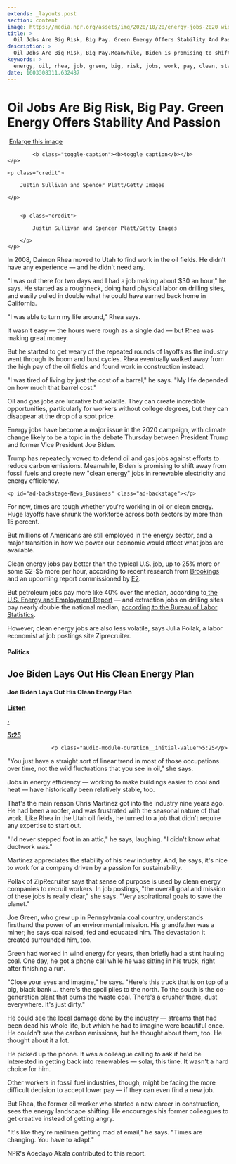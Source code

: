```yaml
--- 
extends: _layouts.post 
section: content 
image: https://media.npr.org/assets/img/2020/10/20/energy-jobs-2020_wide-40e196e158a8111519c4b75d9dce7e9c930f4388.jpg?s=1400 
title: > 
  Oil Jobs Are Big Risk, Big Pay. Green Energy Offers Stability And Passion 
description: > 
  Oil Jobs Are Big Risk, Big Pay.Meanwhile, Biden is promising to shift away from fossil fuels and create new "clean energy" jobs in renewable electricity and energy efficiency.For now, times are tough whether you're working in oil or clean energy.However, clean energy jobs are also less volatile, says Julia Pollak, a labor economist at job postings site Ziprecruiter.Pollak of ZipRecruiter says that sense of purpose is used by clean energy companies to recruit workers. 
keywords: > 
  energy, oil, rhea, job, green, big, risk, jobs, work, pay, clean, stability, didnt, industry, passion, offers 
date: 1603308311.632487 
--- 
```

<div><p class="storytitle">
      <h1>Oil Jobs Are Big Risk, Big Pay. Green Energy Offers Stability And Passion</h1>
   
   
   
</p><img src="https://media.npr.org/assets/img/2020/10/20/energy-jobs-2020_slide-277cc61ecf8f4864369087d6608e8e328eae0749-s1100-c15.jpg" class="img lazyOnLoad" alt="">
        <a class="enlargelink" href="https://media.npr.org/assets/img/2020/10/20/energy-jobs-2020_slide-277cc61ecf8f4864369087d6608e8e328eae0749-s1200.jpg">Enlarge this image</a>
        <p class="caption-wrap">
         


            <b class="toggle-caption"><b>toggle caption</b></b>
    </p>

    <p class="credit">
        
        Justin Sullivan and Spencer Platt/Getty Images
        
    </p>
<img alt="">
    <p class="image_data">
         
        <p class="credit">
            
            Justin Sullivan and Spencer Platt/Getty Images
            
        </p>
    </p>
<p>In 2008, Daimon Rhea moved to Utah to find work in the oil fields. He didn't have any experience &#8212; and he didn't need any.</p>   <p>"I was out there for two days and I had a job making about $30 an hour," he says. He started as a roughneck, doing hard physical labor on drilling sites, and easily pulled in double what he could have earned back home in California. </p>   <p>"I was able to turn my life around," Rhea says.</p>   <p>It wasn't easy &#8212; the hours were rough as a single dad &#8212; but Rhea was making great money. </p>   <p>But he started to get weary of the repeated rounds of layoffs as the industry went through its boom and bust cycles. Rhea eventually walked away from the high pay of the oil fields and found work in construction instead.</p>   <p>"I was tired of living by just the cost of a barrel," he says. "My life depended on how much that barrel cost." </p>   <p>Oil and gas jobs are lucrative but volatile. They can create incredible opportunities, particularly for workers without college degrees, but they can disappear at the drop of a spot price. </p>   <p>Energy jobs have become a major issue in the 2020 campaign, with climate change likely to be a topic in the debate Thursday between President Trump and former Vice President Joe Biden.</p>   <p>Trump has repeatedly vowed to defend oil and gas jobs against efforts to reduce carbon emissions. Meanwhile, Biden is promising to shift away from fossil fuels and create new "clean energy" jobs in renewable electricity and energy efficiency. </p>   
    

    <p id="ad-backstage-News_Business" class="ad-backstage"></p>

   <p>For now, times are tough whether you're working in oil or clean energy. Huge layoffs have shrunk the workforce across both sectors by more than 15 percent.</p>   <p>But millions of Americans are still employed in the energy sector, and a major transition in how we power our economic would affect what jobs are available. </p>   <p> Clean energy jobs pay better than the typical U.S. job, up to 25% more or some $2-$5 more per hour, according to recent research from <a href="https://www.brookings.edu/wp-content/uploads/2019/04/2019.04_metro_Clean-Energy-Jobs_Report_Muro-Tomer-Shivaran-Kane.pdf#page=16">Brookings </a>and an upcoming report commissioned by <a href="https://e2.org/">E2</a>. </p>   <p>But petroleum jobs pay more like 40% over the median, according to<a href="https://static1.squarespace.com/static/5a98cf80ec4eb7c5cd928c61/t/5ee78423c6fcc20e01b83896/1592230956175/USEER+2020+0615.pdf"> the U.S. Energy and Employment Report</a> &#8212; and extraction jobs on drilling sites pay nearly double the national median, <a href="https://www.bls.gov/oes/current/naics3_211000.htm">according to the Bureau of Labor Statistics</a>.</p>   <p>However, clean energy jobs are also less volatile, says Julia Pollak, a labor economist at job postings site Ziprecruiter. </p>   <h4 class="internallink__slug">Politics</h4>
      <h2 class="internallink__title">Joe Biden Lays Out His Clean Energy Plan</h2>
      <h4 class="audio-module-title">Joe Biden Lays Out His Clean Energy Plan</h4>
   <a class="audio-module-listen" href="https://ondemand.npr.org/anon.npr-mp3/npr/atc/2020/07/20200714_atc_joe_biden_lays_out_his_clean_energy_plan.mp3?orgId=1&amp;topicId=1014&amp;d=325&amp;p=2&amp;story=891119517&amp;dl=1&amp;siteplayer=true&amp;size=5194152&amp;dl=1">
                <b class="audio-module-listen-inner">
                    <b class="audio-module-listen-icon icn-play"></b>
                    <b class="audio-module-listen-text">
                        <b class="audio-module-cta">Listen</b>
                        <b class="audio-module-listen-duration">
                            <p>&#183; </p>
                            <p>5:25</p>
                        </b>
                    </b>
                </b>
            </a>

                
                  <p class="audio-module-duration__initial-value">5:25</p>
                
               
   <p>"You just have a straight sort of linear trend in most of those occupations over time, not the wild fluctuations that you see in oil," she says. </p>   <p>Jobs in energy efficiency &#8212; working to make buildings easier to cool and heat &#8212; have historically been relatively stable, too.</p>   <p>That's the main reason Chris Martinez got into the industry nine years ago. He had been a roofer, and was frustrated with the seasonal nature of that work. Like Rhea in the Utah oil fields, he turned to a job that didn't require any expertise to start out.</p>   <p>"I'd never stepped foot in an attic," he says, laughing. "I didn't know what ductwork was." </p>   <p>Martinez appreciates the stability of his new industry. And, he says, it's nice to work for a company driven by a passion for sustainability.</p>   <p>Pollak of ZipRecruiter says that sense of purpose is used by clean energy companies to recruit workers. In job postings, "the overall goal and mission of these jobs is really clear," she says. "Very aspirational goals to save the planet." </p>   <p>Joe Green, who grew up in Pennsylvania coal country, understands firsthand the power of an environmental mission.<strong> </strong>His grandfather was a miner; he says coal raised, fed and educated him. The devastation it created surrounded him, too. </p>   <p>Green had worked in wind energy for years, then briefly had a stint hauling coal. One day, he got a phone call while he was sitting in his truck, right after finishing a run.</p>   <p>"Close your eyes and imagine," he says. "Here's this truck that is on top of a big, black bank ... there's the spoil piles to the north. To the south is the co-generation plant that burns the waste coal. There's a crusher there, dust everywhere. It's just dirty."</p>   <p>He could see the local damage done by the industry &#8212; streams that had been dead his whole life, but which he had to imagine were beautiful once. He couldn't see the carbon emissions, but he thought about them, too. He thought about it a lot. </p>   <p>He picked up the phone. It was a colleague calling to ask if he'd be interested in getting back into renewables &#8212; solar, this time. It wasn't a hard choice for him.</p>   <p>Other workers in fossil fuel industries, though, might be facing the more difficult decision to accept lower pay &#8212; if they can even find a new job.</p>   <p>But Rhea, the former oil worker who started a new career in construction, sees the energy landscape shifting. He encourages his former colleagues to get creative instead of getting angry.</p>   <p>"It's like they're mailmen getting mad at email," he says. "Times are changing. You have to adapt."</p>   <p>NPR's Adedayo Akala contributed to this report. </p>
</div>
